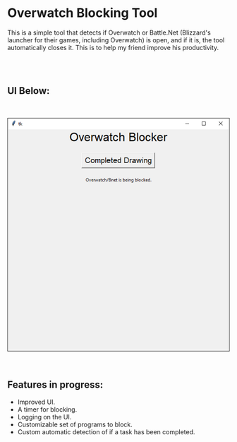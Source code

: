 # Overwatch Blocking Tool

This is a simple tool that detects if Overwatch or Battle.Net (Blizzard's launcher for their games, including Overwatch) is open, and if it is, the tool automatically closes it. This is to help my friend improve his productivity.

<br/><br/>

## UI Below:

<br/>

![UI Image](UI.png)

<br/>

## Features in progress:<br/>
* Improved UI.
* A timer for blocking.
* Logging on the UI.
* Customizable set of programs to block.
* Custom automatic detection of if a task has been completed.